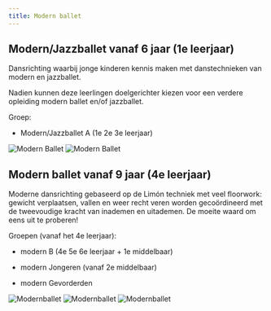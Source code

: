 ```yaml
---
title: Modern ballet
---
```

## Modern/Jazzballet vanaf 6 jaar (1e leerjaar)

Dansrichting waarbij jonge kinderen kennis maken met danstechnieken van modern en jazzballet.

Nadien kunnen deze leerlingen doelgerichter kiezen voor een verdere opleiding modern ballet en/of jazzballet.

Groep:

* Modern/Jazzballet A (1e 2e 3e leerjaar)

![Modern Ballet](/pictures/dansrichtingen/jazzballet-8-10-1.jpg)
![Modern Ballet](/pictures/dansrichtingen/jazzballet-8-10-2.jpg)

## Modern ballet vanaf 9 jaar (4e leerjaar)

Moderne dansrichting gebaseerd op de Limón techniek met veel floorwork: gewicht verplaatsen, vallen en weer recht veren worden gecoördineerd met de tweevoudige kracht van inademen en uitademen. De moeite waard om eens uit te proberen!

Groepen (vanaf het 4e leerjaar):

* modern B (4e 5e 6e leerjaar + 1e middelbaar)

* modern Jongeren (vanaf 2e middelbaar)

* modern Gevorderden

![Modernballet](/pictures/dansrichtingen/modernballet1.jpg)
![Modernballet](/pictures/dansrichtingen/modernballet2.jpg)
![Modernballet](/pictures/dansrichtingen/modernballet3.jpg)
